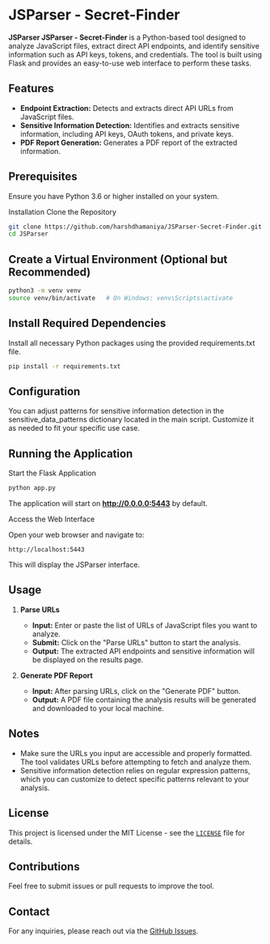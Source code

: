 # JSParser - Secret-Finder
**JSParser JSParser - Secret-Finder** is a Python-based tool designed to analyze JavaScript files, extract direct API endpoints, and identify sensitive information such as API keys, tokens, and credentials. The tool is built using Flask and provides an easy-to-use web interface to perform these tasks.

## Features
- **Endpoint Extraction:** Detects and extracts direct API URLs from JavaScript files.
- **Sensitive Information Detection:** Identifies and extracts sensitive information, including API keys, OAuth tokens, and private keys.
- **PDF Report Generation:** Generates a PDF report of the extracted information.

## Prerequisites
Ensure you have Python 3.6 or higher installed on your system.

Installation
Clone the Repository

```bash
git clone https://github.com/harshdhamaniya/JSParser-Secret-Finder.git
cd JSParser
```

## Create a Virtual Environment (Optional but Recommended)

```bash
python3 -m venv venv
source venv/bin/activate   # On Windows: venv\Scripts\activate
```

## Install Required Dependencies
Install all necessary Python packages using the provided requirements.txt file.

```bash
pip install -r requirements.txt
```

## Configuration
You can adjust patterns for sensitive information detection in the sensitive_data_patterns dictionary located in the main script. Customize it as needed to fit your specific use case.

## Running the Application
Start the Flask Application

```bash
python app.py
```

The application will start on **http://0.0.0.0:5443** by default.

Access the Web Interface

Open your web browser and navigate to:

```
http://localhost:5443
```

This will display the JSParser interface.

## Usage

1. **Parse URLs**
   - **Input:** Enter or paste the list of URLs of JavaScript files you want to analyze.
   - **Submit:** Click on the "Parse URLs" button to start the analysis.
   - **Output:** The extracted API endpoints and sensitive information will be displayed on the results page.

2. **Generate PDF Report**
   - **Input:** After parsing URLs, click on the "Generate PDF" button.
   - **Output:** A PDF file containing the analysis results will be generated and downloaded to your local machine.

## Notes

- Make sure the URLs you input are accessible and properly formatted. The tool validates URLs before attempting to fetch and analyze them.
- Sensitive information detection relies on regular expression patterns, which you can customize to detect specific patterns relevant to your analysis.

## License

This project is licensed under the MIT License - see the [`LICENSE`](https://github.com/harshdhamaniya/JSParser-Secret-Finder/blob/main/LICENSE) file for details.

## Contributions

Feel free to submit issues or pull requests to improve the tool.

## Contact

For any inquiries, please reach out via the [GitHub Issues](https://github.com/harshdhamaniya/JSParser-Secret-Finder/issues).
